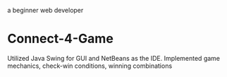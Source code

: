 a beginner web developer
# Connect-4-Game
Utilized Java Swing for GUI and NetBeans as the IDE.
Implemented game mechanics,  check-win conditions, winning combinations

